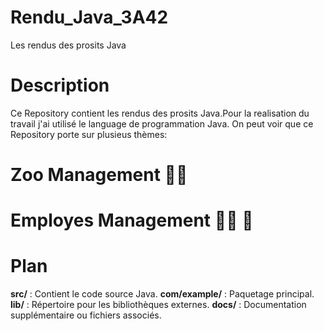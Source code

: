 # Rendu_Java_3A42
Les rendus des prosits Java
# Description
Ce Repository contient les rendus des prosits Java.Pour la realisation du travail j'ai utilisé le language de programmation Java.
On peut voir que ce Repository porte sur plusieus thèmes:
   # Zoo Management 🦓🐬
   # Employes Management 👨‍💼 🏢
# Plan
 **src/** : Contient le code source Java.
 **com/example/** : Paquetage principal.
 **lib/** : Répertoire pour les bibliothèques externes.
 **docs/** : Documentation supplémentaire ou fichiers associés.

   

